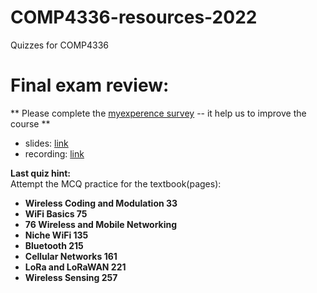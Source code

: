 # COMP4336-resources-2022
Quizzes for COMP4336

# Final exam review:
 ** Please complete the [myexperence survey](https://myexperience.unsw.edu.au/unswBPI/GenerateTaskLink.aspx?projectid=48da1b8e-a348-4839-b2cd-eb83c19b907e&taskid=98799FO&tasktype=FO&groupid=6cef1e23-0e45-41ea-866e-125309b4f6dd&subjectid=AgAAAGrM0YCR4JnJq7KGGwl+mBHClDqtzuY8W9A+jFKclX7qClUUTj2uDDZqBH35eYJiqMIuaWx/oZyxSCLQSFEFChXlHNNR7jH9P7SSyagLbOdr&conditionid=&blueuserid=AgAAAHH6bY7XJYQIpTr2Rm2tiK3lzeNQPLR74eTV2LwCeCQ2tKZ1gp5plTnd4YSdGSyQpn1uL5naDRa9ITlA2AlIZe8=&authenticationtype=2&versionlanguage=en-US) -- it help us to improve the course **
 - slides: [link](https://github.com/lrlrlrlr/COMP4336-resources/blob/main/COMP4336%20Review.pdf)
 - recording: [link](https://youtu.be/6MO6tUSuKi4)
 
**Last quiz hint:**  
Attempt the MCQ practice for the textbook(pages):  
 - **Wireless Coding and Modulation 33**  
 - **WiFi Basics 75**  
 - **76 Wireless and Mobile Networking**  
 - **Niche WiFi 135**  
 - **Bluetooth 215**  
 - **Cellular Networks 161**  
 - **LoRa and LoRaWAN 221**  
 - **Wireless Sensing 257**  
